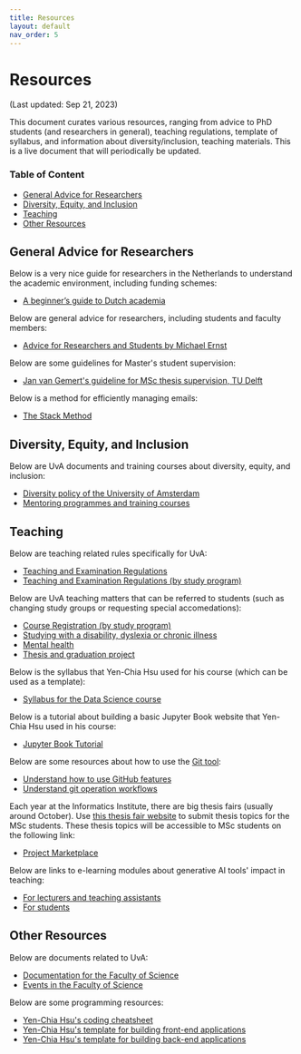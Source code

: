 ```yaml
---
title: Resources
layout: default
nav_order: 5
---
```


# Resources

(Last updated: Sep 21, 2023)

This document curates various resources, ranging from advice to PhD students (and researchers in general), teaching regulations, template of syllabus, and information about diversity/inclusion, teaching materials.
This is a live document that will periodically be updated.

### Table of Content

- [General Advice for Researchers](#researchers)
- [Diversity, Equity, and Inclusion](#dei)
- [Teaching](#teaching)
- [Other Resources](#other)

## <a name="researchers"></a>General Advice for Researchers

Below is a very nice guide for researchers in the Netherlands to understand the academic environment, including funding schemes:

- [A beginner’s guide to Dutch academia](https://knaw.h5mag.com/beginners-guide/introduction)

Below are general advice for researchers, including students and faculty members:

- [Advice for Researchers and Students by Michael Ernst](https://homes.cs.washington.edu/~mernst/advice/)

Below are some guidelines for Master's student supervision:

- [Jan van Gemert's guideline for MSc thesis supervision, TU Delft](https://jvgemert.github.io/MSCthesis.html)

Below is a method for efficiently managing emails:

- [The Stack Method](https://www.stackmethod.com/)

## <a name="dei"></a>Diversity, Equity, and Inclusion

Below are UvA documents and training courses about diversity, equity, and inclusion:

- [Diversity policy of the University of Amsterdam](https://www.uva.nl/en/about-the-uva/about-the-university/diversity-and-inclusion/policy-framework/policy-framework.html)
- [Mentoring programmes and training courses](https://www.uva.nl/en/about-the-uva/about-the-university/diversity-and-inclusion/mentoring-and-training/mentoring-and-training.html#Employees)

## <a name="teaching"></a>Teaching

Below are teaching related rules specifically for UvA:

- [Teaching and Examination Regulations](https://www.uva.nl/en/about-the-uva/policy-and-regulations/rules-and-regulations/teaching/teaching.html#Model-regulations)
- [Teaching and Examination Regulations (by study program)](https://student.uva.nl/onderwerpen/onderwijs-en-examenregelingen-oer)

Below are UvA teaching matters that can be referred to students (such as changing study groups or requesting special accomedations):

- [Course Registration (by study program)](https://student.uva.nl/en/topics/course-registration)
- [Studying with a disability, dyslexia or chronic illness](https://student.uva.nl/en/topics/studying-with-a-disability-dyslexia-or-chronic-illness)
- [Mental health](https://student.uva.nl/en/topics/mental-health)
- [Thesis and graduation project](https://student.uva.nl/en/topics/thesis-and-graduation-project)

Below is the syllabus that Yen-Chia Hsu used for his course (which can be used as a template):

- [Syllabus for the Data Science course](https://multix.io/data-science-book-uva/docs/syllabus.html)

Below is a tutorial about building a basic Jupyter Book website that Yen-Chia Hsu used in his course:

- [Jupyter Book Tutorial](https://yenchiah.me/jupyter-book-template/docs/home.html)

Below are some resources about how to use the [Git tool](https://git-scm.com):

- [Understand how to use GitHub features](https://docs.github.com/en/get-started)
- [Understand git operation workflows](https://www.atlassian.com/git/tutorials/comparing-workflows)

Each year at the Informatics Institute, there are big thesis fairs (usually around October). Use [this thesis fair website](https://thesisfair.ivi.uva.nl) to submit thesis topics for the MSc students. These thesis topics will be accessible to MSc students on the following link:

- [Project Marketplace](https://thesisfair.ivi.uva.nl/marketplace)

Below are links to e-learning modules about generative AI tools' impact in teaching:

- [For lecturers and teaching assistants](https://rise.articulate.com/share/ZnOKVfHDkKjhmoXya9P91gzlpFPt_pdy#/)
- [For students](https://rise.articulate.com/share/MyfLgG-cXE1a7XBuctQhndpJB-BgpYny#/)

## <a name="other"></a>Other Resources

Below are documents related to UvA:

- [Documentation for the Faculty of Science](https://medewerker.uva.nl/en/science/az/a-z.html)
- [Events in the Faculty of Science](https://medewerker.uva.nl/en/science/news-events/events/events.html)

Below are some programming resources:

- [Yen-Chia Hsu's coding cheatsheet](https://github.com/yenchiah/public-resources/blob/main/coding-cheatsheet.md)
- [Yen-Chia Hsu's template for building front-end applications](https://github.com/yenchiah/project-website-template)
- [Yen-Chia Hsu's template for building back-end applications](https://github.com/yenchiah/project-application-template)